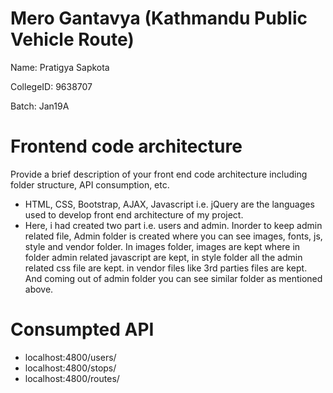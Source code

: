 # Mero Gantavya (Kathmandu Public Vehicle Route)

Name: Pratigya Sapkota

CollegeID: 9638707

Batch: Jan19A


# Frontend code architecture

Provide a brief description of your front end code architecture including folder structure, API consumption, etc.

- HTML, CSS, Bootstrap, AJAX, Javascript i.e. jQuery are the languages used to develop front end architecture of my project.
- Here, i had created two part i.e. users and admin. Inorder to keep admin related file, Admin folder is created where you can see images, fonts,
js, style and vendor folder. In images folder, images are kept where in folder admin related javascript are kept, in style folder all the admin related css file are kept.
in vendor files like 3rd parties files are kept. And coming out of admin folder you can see similar folder as mentioned above. 

# Consumpted API
- localhost:4800/users/
- localhost:4800/stops/
- localhost:4800/routes/